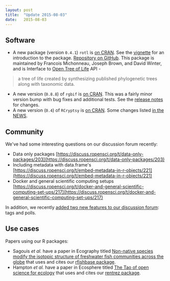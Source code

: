 ```yaml
---
layout: post
title:  "Update 2015-08-03"
date:   2015-08-03
---
```


## Software

* A new package (version `0.4.1`) `rotl` is [on CRAN](http://cran.rstudio.com/web/packages/rotl/). See the [vignette](https://cran.rstudio.com/web/packages/rotl/vignettes/how-to-use-rotl.html) for an introduction to the package. [Repository on GitHub](https://github.com/ropensci/rotl). This package is maintained by Francois Michonneau, Joseph Brown, and David Winter, and is Interface to [Open Tree of Life](http://opentreeoflife.org/) API - 

> a tree of life created by synthesizing published phylogenetic trees along with taxonomic data.

* A new version (`0.8.8`) of `rgbif` is [on CRAN](http://cran.rstudio.com/web/packages/rgbif/). This was a fairly minor version bump with bug fixes and additional tests. See the [release notes](https://github.com/ropensci/rgbif/releases/tag/v0.8.8) for changes.
* A new version (`0.4`) of `RCryptsy` is [on CRAN](http://cran.rstudio.com/web/packages/RCryptsy/). Some changes listed [in the NEWS](https://github.com/ropensci/RCryptsy/blob/master/NEWS).

## Community

We've had some interesting questions on our discussion forum recently:

* Data only packages [https://discuss.ropensci.org/t/data-only-packages/203](https://discuss.ropensci.org/t/data-only-packages/203)
* Including metadata with data.frame's [https://discuss.ropensci.org/t/embed-metadata-in-r-objects/221](https://discuss.ropensci.org/t/embed-metadata-in-r-objects/221)
* Docker and general scientific computing setups [https://discuss.ropensci.org/t/docker-and-general-scientific-computing-set-ups/217](https://discuss.ropensci.org/t/docker-and-general-scientific-computing-set-ups/217)

In addition, we recently [added two new features to our discussion forum](https://discuss.ropensci.org/t/new-features-on-this-forum/222): tags and polls. 

## Use cases

Papers using our R packages:

* Sagouis _et al._ have a paper in Ecography titled [Non-native species modify the isotopic structure of freshwater fish communities across the globe][fishbasems] that uses and cites our [rfishbase package][rfish].
* Hampton _et al._ have a paper in Ecosphere titled [The Tao of open science for ecology][tao] that uses and cites our [rentrez package][rentrez].

[fishbasems]: http://onlinelibrary.wiley.com/doi/10.1111/ecog.01348/abstract
[rfish]: https://github.com/ropensci/rfishbase
[tao]: http://www.esajournals.org/doi/full/10.1890/ES14-00402.1
[rentrez]: https://github.com/ropensci/rentrez
